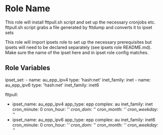 Role Name
=========

This role will install fttpull.sh script and set up the necessary cronjobs etc.
fttpull.sh script grabs a file generated by fttdump and converts it to ipset sets

This role will import ipsets role to set up the necessary prerequisites but ipsets
will need to be declared separately (see ipsets role README.md).  Make sure the
name of the ipset here and in ipset role config matches.

Role Variables
--------------
ipset_set:
    - name: au_epp_ipv4
      type: 'hash:net'
      inet_family: inet
    - name: au_epp_ipv6
      type: 'hash:net'
      inet_family: inet6

fttpull:
   - ipset_name: au_epp_ipv4
     app_type: epp
     complex: au
     inet_family: inet
     cron_minute: 0
     cron_hour: '*'
     cron_dom: '*'
     cron_month: '*'
     cron_weekday: '*'
   - ipset_name: au_epp_ipv6
     app_type: epp
     complex: au
     inet_family: inet6
     cron_minute: 0
     cron_hour: '*'
     cron_dom: '*'
     cron_month: '*'
     cron_weekday: '*'
